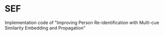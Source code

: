 # SEF
Implementation code of "Improving Person Re-identification with Multi-cue Similarity Embedding and Propagation"
